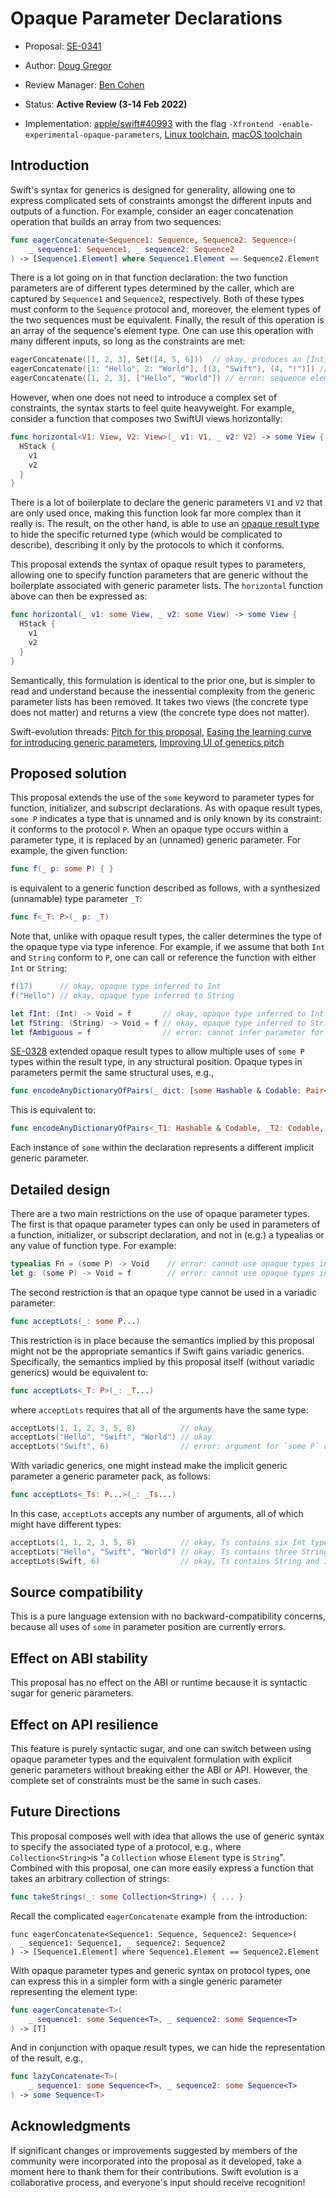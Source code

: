 # Opaque Parameter Declarations

* Proposal: [SE-0341](0341-opaque-parameters.md)
* Author: [Doug Gregor](https://github.com/DougGregor)
* Review Manager: [Ben Cohen](https://github.com/AirspeedSwift)
* Status: **Active Review (3-14 Feb 2022)**

* Implementation: [apple/swift#40993](https://github.com/apple/swift/pull/40993) with the flag `-Xfrontend -enable-experimental-opaque-parameters`, [Linux toolchain](https://download.swift.org/tmp/pull-request/40993/798/ubuntu20.04/swift-PR-40993-798-ubuntu20.04.tar.gz), [macOS toolchain](https://ci.swift.org/job/swift-PR-toolchain-osx/1315/artifact/branch-main/swift-PR-40993-1315-osx.tar.gz)

## Introduction

Swift's syntax for generics is designed for generality, allowing one to express complicated sets of constraints amongst the different inputs and outputs of a function. For example, consider an eager concatenation operation that builds an array from two sequences:

```swift
func eagerConcatenate<Sequence1: Sequence, Sequence2: Sequence>(
    _ sequence1: Sequence1, _ sequence2: Sequence2
) -> [Sequence1.Element] where Sequence1.Element == Sequence2.Element
```

There is a lot going on in that function declaration: the two function parameters are of different types determined by the caller, which are captured by `Sequence1` and `Sequence2`, respectively. Both of these types must conform to the `Sequence` protocol and, moreover, the element types of the two sequences must be equivalent. Finally, the result of this operation is an array of the sequence's element type. One can use this operation with many different inputs, so long as the constraints are met: 

```swift
eagerConcatenate([1, 2, 3], Set([4, 5, 6]))  // okay, produces an [Int]
eagerConcatenate([1: "Hello", 2: "World"], [(3, "Swift"), (4, "!")]) // okay, produces an [(Int, String)]
eagerConcatenate([1, 2, 3], ["Hello", "World"]) // error: sequence element types do not match
```

However, when one does not need to introduce a complex set of constraints, the syntax starts to feel quite heavyweight. For example, consider a function that composes two SwiftUI views horizontally:

```swift
func horizontal<V1: View, V2: View>(_ v1: V1, _ v2: V2) -> some View {
  HStack {
    v1
    v2
  }
}
```

There is a lot of boilerplate to declare the generic parameters `V1` and `V2` that are only used once, making this function look far more complex than it really is. The result, on the other hand, is able to use an [opaque result type](https://github.com/apple/swift-evolution/blob/main/proposals/0244-opaque-result-types.md) to hide the specific returned type (which would be complicated to describe), describing it only by the protocols to which it conforms.

This proposal extends the syntax of opaque result types to parameters, allowing one to specify function parameters that are generic without the boilerplate associated with generic parameter lists. The `horizontal` function above can then be expressed as:

```swift
func horizontal(_ v1: some View, _ v2: some View) -> some View {
  HStack {
    v1
    v2
  }
}
```

Semantically, this formulation is identical to the prior one, but is simpler to read and understand because the inessential complexity from the generic parameter lists has been removed. It takes two views (the concrete type does not matter) and returns a view (the concrete type does not matter).

Swift-evolution threads: [Pitch for this proposal](https://forums.swift.org/t/pitch-opaque-parameter-types/54914), [Easing the learning curve for introducing generic parameters](https://forums.swift.org/t/discussion-easing-the-learning-curve-for-introducing-generic-parameters/52891), [Improving UI of generics pitch](https://forums.swift.org/t/improving-the-ui-of-generics/22814)

## Proposed solution

This proposal extends the use of the `some` keyword to parameter types for function, initializer, and subscript declarations. As with opaque result types, `some P` indicates a type that is unnamed and is only known by its constraint: it conforms to the protocol `P`. When an opaque type occurs within a parameter type, it is replaced by an (unnamed) generic parameter. For example, the given function:

```swift
func f(_ p: some P) { }
```

is equivalent to a generic function described as follows, with a synthesized (unnamable) type parameter `_T`:

```swift
func f<_T: P>(_ p: _T)
```

Note that, unlike with opaque result types, the caller determines the type of the opaque type via type inference. For example, if we assume that both `Int` and `String` conform to `P`,  one can call or reference the function with either `Int` or `String`:

```swift
f(17)      // okay, opaque type inferred to Int
f("Hello") // okay, opaque type inferred to String

let fInt: (Int) -> Void = f       // okay, opaque type inferred to Int
let fString: (String) -> Void = f // okay, opaque type inferred to String
let fAmbiguous = f                // error: cannot infer parameter for `some P` parameter
```

[SE-0328](https://github.com/apple/swift-evolution/blob/main/proposals/0328-structural-opaque-result-types.md) extended opaque result types to allow multiple uses of `some P` types within the result type, in any structural position. Opaque types in parameters permit the same structural uses, e.g.,

```swift
func encodeAnyDictionaryOfPairs(_ dict: [some Hashable & Codable: Pair<some Codable, some Codable>]) -> Data
```

This is equivalent to:

```swift
func encodeAnyDictionaryOfPairs<_T1: Hashable & Codable, _T2: Codable, _T3: Codable>(_ dict: [_T1: Pair<_T2, _T3>]) -> Data
```

Each instance of `some` within the declaration represents a different implicit generic parameter.

## Detailed design

There are a two main restrictions on the use of opaque parameter types. The first is that opaque parameter types can only be used in parameters of a function, initializer, or subscript declaration, and not in (e.g.) a typealias or any value of function type. For example:

```swift
typealias Fn = (some P) -> Void    // error: cannot use opaque types in a typealias
let g: (some P) -> Void = f        // error: cannot use opaque types in a value of function type
```

The second restriction is that an opaque type cannot be used in a variadic parameter:

```swift
func acceptLots(_: some P...)
```

This restriction is in place because the semantics implied by this proposal might not be the appropriate semantics if Swift gains variadic generics. Specifically, the semantics implied by this proposal itself (without variadic generics) would be equivalent to:

```swift
func acceptLots<_T: P>(_: _T...)
```

where `acceptLots` requires that all of the arguments have the same type:

```swift
acceptLots(1, 1, 2, 3, 5, 8)          // okay
acceptLots("Hello", "Swift", "World") // okay
acceptLots("Swift", 6)                // error: argument for `some P` could be either String or Int
```

With variadic generics, one might instead make the implicit generic parameter a generic parameter pack, as follows:

```swift
func acceptLots<_Ts: P...>(_: _Ts...)
```

In this case, `acceptLots` accepts any number of arguments, all of which might have different types:

```swift
acceptLots(1, 1, 2, 3, 5, 8)          // okay, Ts contains six Int types
acceptLots("Hello", "Swift", "World") // okay, Ts contains three String types
acceptLots(Swift, 6)                  // okay, Ts contains String and Int
```

## Source compatibility

This is a pure language extension with no backward-compatibility concerns, because all uses of `some` in parameter position are currently errors.

## Effect on ABI stability

This proposal has no effect on the ABI or runtime because it is syntactic sugar for generic parameters.

## Effect on API resilience

This feature is purely syntactic sugar, and one can switch between using opaque parameter types and the equivalent formulation with explicit generic parameters without breaking either the ABI or API. However, the complete set of constraints must be the same in such cases.

## Future Directions

This proposal composes well with idea that allows the use of generic syntax to specify the associated type of a protocol, e.g., where `Collection<String>`is "a `Collection` whose `Element` type is `String`". Combined with this proposal, one can more easily express a function that takes an arbitrary collection of strings:

```swift
func takeStrings(_: some Collection<String>) { ... }
```

Recall the complicated `eagerConcatenate` example from the introduction:

```func eagerConcatenate<Sequence1: Sequence, Sequence2: Sequence>(
func eagerConcatenate<Sequence1: Sequence, Sequence2: Sequence>(
  _ sequence1: Sequence1, _ sequence2: Sequence2
) -> [Sequence1.Element] where Sequence1.Element == Sequence2.Element
```

With opaque parameter types and generic syntax on protocol types, one can express this in a simpler form with a single generic parameter representing the element type:

```swift
func eagerConcatenate<T>(
    _ sequence1: some Sequence<T>, _ sequence2: some Sequence<T>
) -> [T]
```

And in conjunction with opaque result types, we can hide the representation of the result, e.g.,

```swift
func lazyConcatenate<T>(
    _ sequence1: some Sequence<T>, _ sequence2: some Sequence<T>
) -> some Sequence<T>
```

## Acknowledgments

If significant changes or improvements suggested by members of the 
community were incorporated into the proposal as it developed, take a
moment here to thank them for their contributions. Swift evolution is a 
collaborative process, and everyone's input should receive recognition!
